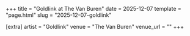 +++
title = "Goldlink at The Van Buren"
date = 2025-12-07
template = "page.html"
slug = "2025-12-07-goldlink"

[extra]
artist = "Goldlink"
venue = "The Van Buren"
venue_url = ""
+++

